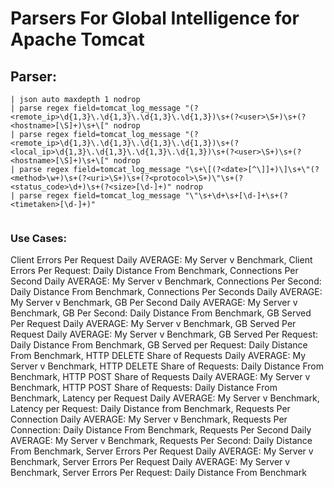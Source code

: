 # Parsers For Global Intelligence for Apache Tomcat

## Parser:
```
| json auto maxdepth 1 nodrop
| parse regex field=tomcat_log_message "(?<remote_ip>\d{1,3}\.\d{1,3}\.\d{1,3}\.\d{1,3})\s+(?<user>\S+)\s+(?<hostname>[\S]+)\s+\[" nodrop
| parse regex field=tomcat_log_message "(?<remote_ip>\d{1,3}\.\d{1,3}\.\d{1,3}\.\d{1,3})\s+(?<local_ip>\d{1,3}\.\d{1,3}\.\d{1,3}\.\d{1,3})\s+(?<user>\S+)\s+(?<hostname>[\S]+)\s+\[" nodrop
| parse regex field=tomcat_log_message "\s+\[(?<date>[^\]]+)\]\s+\"(?<method>\w+)\s+(?<uri>\S+)\s+(?<protocol>\S+)\"\s+(?<status_code>\d+)\s+(?<size>[\d-]+)" nodrop
| parse regex field=tomcat_log_message "\"\s+\d+\s+[\d-]+\s+(?<timetaken>[\d-]+)"
 
```
### Use Cases:
Client Errors Per Request Daily AVERAGE:   My Server v  Benchmark, Client Errors Per Request: Daily Distance From Benchmark, Connections Per Second Daily AVERAGE:   My Server v  Benchmark, Connections Per Second: Daily Distance From Benchmark, Connections Per Seconds Daily AVERAGE:   My Server v  Benchmark, GB Per Second Daily AVERAGE:   My Server v  Benchmark, GB Per Second: Daily Distance From Benchmark, GB Served Per Request Daily AVERAGE:   My Server v  Benchmark, GB Served Per Request Daily AVERAGE: My Server v  Benchmark, GB Served Per Request: Daily Distance From Benchmark, GB Served per Request: Daily Distance From Benchmark, HTTP DELETE Share of Requests Daily AVERAGE:   My Server v  Benchmark, HTTP DELETE Share of Requests: Daily Distance From Benchmark, HTTP POST Share of Requests Daily AVERAGE:   My Server v  Benchmark, HTTP POST Share of Requests: Daily Distance From Benchmark, Latency per Request Daily AVERAGE:   My Server v  Benchmark, Latency per Request: Daily Distance from Benchmark, Requests Per Connection Daily AVERAGE:   My Server v  Benchmark, Requests Per Connection: Daily Distance From Benchmark, Requests Per Second Daily AVERAGE:  My Server v  Benchmark, Requests Per Second: Daily Distance From Benchmark, Server Errors Per Request Daily AVERAGE:   My Server v  Benchmark, Server Errors Per Request Daily AVERAGE: My Server v  Benchmark, Server Errors Per Request: Daily Distance From Benchmark


